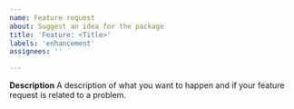 ```yaml
---
name: Feature request
about: Suggest an idea for the package
title: 'Feature: <Title>'
labels: 'enhancement'
assignees: ''

---
```


**Description**
A description of what you want to happen and if your feature request is related to a problem.
